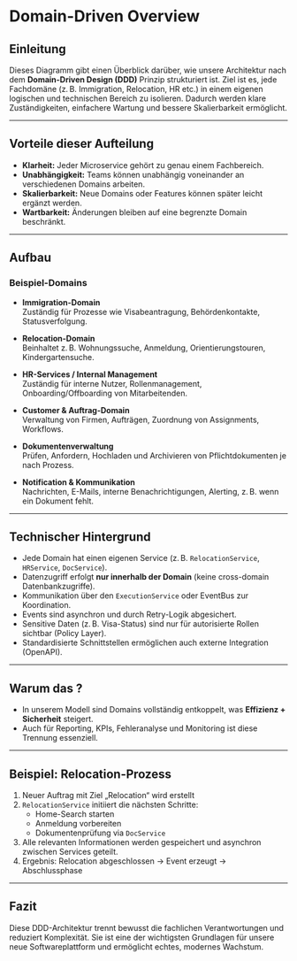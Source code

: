 # Domain-Driven Overview

## Einleitung

Dieses Diagramm gibt einen Überblick darüber, wie unsere Architektur nach dem **Domain-Driven Design (DDD)** Prinzip strukturiert ist. Ziel ist es, jede Fachdomäne (z. B. Immigration, Relocation, HR etc.) in einem eigenen logischen und technischen Bereich zu isolieren. Dadurch werden klare Zuständigkeiten, einfachere Wartung und bessere Skalierbarkeit ermöglicht.

---

## Vorteile dieser Aufteilung

- **Klarheit:** Jeder Microservice gehört zu genau einem Fachbereich.
- **Unabhängigkeit:** Teams können unabhängig voneinander an verschiedenen Domains arbeiten.
- **Skalierbarkeit:** Neue Domains oder Features können später leicht ergänzt werden.
- **Wartbarkeit:** Änderungen bleiben auf eine begrenzte Domain beschränkt.

---

## Aufbau

### Beispiel-Domains

- **Immigration-Domain**  
  Zuständig für Prozesse wie Visabeantragung, Behördenkontakte, Statusverfolgung.

- **Relocation-Domain**  
  Beinhaltet z. B. Wohnungs­suche, Anmeldung, Orientierungstouren, Kindergartensuche.

- **HR-Services / Internal Management**  
  Zuständig für interne Nutzer, Rollenmanagement, Onboarding/Offboarding von Mitarbeitenden.

- **Customer & Auftrag-Domain**  
  Verwaltung von Firmen, Aufträgen, Zuordnung von Assignments, Workflows.

- **Dokumentenverwaltung**  
  Prüfen, Anfordern, Hochladen und Archivieren von Pflichtdokumenten je nach Prozess.

- **Notification & Kommunikation**  
  Nachrichten, E-Mails, interne Benachrichtigungen, Alerting, z. B. wenn ein Dokument fehlt.

---

## Technischer Hintergrund

- Jede Domain hat einen eigenen Service (z. B. `RelocationService`, `HRService`, `DocService`).
- Datenzugriff erfolgt **nur innerhalb der Domain** (keine cross-domain Datenbankzugriffe).
- Kommunikation über den `ExecutionService` oder EventBus zur Koordination.
- Events sind asynchron und durch Retry-Logik abgesichert.
- Sensitive Daten (z. B. Visa-Status) sind nur für autorisierte Rollen sichtbar (Policy Layer).
- Standardisierte Schnittstellen ermöglichen auch externe Integration (OpenAPI).

---

## Warum das ?

- In unserem Modell sind Domains vollständig entkoppelt, was **Effizienz + Sicherheit** steigert.
- Auch für Reporting, KPIs, Fehleranalyse und Monitoring ist diese Trennung essenziell.

---

## Beispiel: Relocation-Prozess

1. Neuer Auftrag mit Ziel „Relocation“ wird erstellt
2. `RelocationService` initiiert die nächsten Schritte:
   - Home-Search starten
   - Anmeldung vorbereiten
   - Dokumentenprüfung via `DocService`
3. Alle relevanten Informationen werden gespeichert und asynchron zwischen Services geteilt.
4. Ergebnis: Relocation abgeschlossen → Event erzeugt → Abschlussphase

---

## Fazit

Diese DDD-Architektur trennt bewusst die fachlichen Verantwortungen und reduziert Komplexität. Sie ist eine der wichtigsten Grundlagen für unsere neue Softwareplattform und ermöglicht echtes, modernes Wachstum.